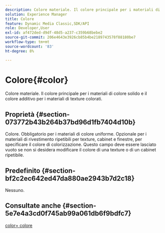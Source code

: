 ```yaml
---
description: Colore materiale. Il colore principale per i materiali di colore solido e il colore additivo per i materiali di texture colorati.
solution: Experience Manager
title: Colore
feature: Dynamic Media Classic,SDK/API
role: Developer,User
exl-id: af472ded-d9df-48d5-a237-c359b68bebe2
source-git-commit: 206e4643e3926cb85b4be2189743578f88180be7
workflow-type: tm+mt
source-wordcount: '83'
ht-degree: 8%

---
```


# Colore{#color}

Colore materiale. Il colore principale per i materiali di colore solido e il colore additivo per i materiali di texture colorati.

## Proprietà {#section-073772b43b264b37bd96d1fb7404d10b}

Colore. Obbligatorio per i materiali di colore uniforme. Opzionale per i materiali di rivestimento ripetibili per texture, cabinet e finestre, per specificare il colore di colorizzazione. Questo campo deve essere lasciato vuoto se non si desidera modificare il colore di una texture o di un cabinet ripetibile.

## Predefinito {#section-bf2c2ec642ed47da880ae2943b7d2c18}

Nessuno.

## Consultate anche {#section-5e7e4a3cd0f745ab99a061db6f9bdfc7}

[color= colore](../../../../../ir-api/http-protocol/image-rendering-api-ref/c-ir-http-protocol-ref/c-ir-http-protocol-command-reference/r-ir-http-color.md#reference-ea3cba9edfe94dbab86d8f123a9ed0aa)
